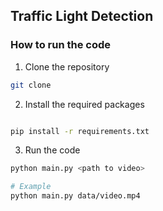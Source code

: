## Traffic Light Detection

### How to run the code

1. Clone the repository

```bash
git clone
```

2. Install the required packages

```bash

pip install -r requirements.txt
```

3. Run the code

```bash
python main.py <path to video>

# Example
python main.py data/video.mp4
```
